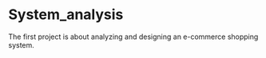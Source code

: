 # System_analysis
The first project is about analyzing and designing an e-commerce shopping system.
